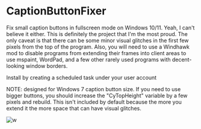 # CaptionButtonFixer
Fix small caption buttons in fullscreen mode on Windows 10/11. Yeah, I can't believe it either. This is definitely the project that I'm the most proud. The only caveat is that there can be some minor visual glitches in the first few pixels from the top of the program. Also, you will need to use a Windhawk mod to disable programs from extending their frames into client areas to use mspaint, WordPad, and a few other rarely used programs with decent-looking window borders.

Install by creating a scheduled task under your user account

NOTE: designed for Windows 7 caption button size. If you need to use bigger buttons, you should increase the "CyTopHeight" variable by a few pixels and rebuild.  This isn't included by default because the more you extend it the more space that can have visual glitches.

![w](https://user-images.githubusercontent.com/84914212/235566363-9c023c7b-5a7d-463f-a3d1-93f3fe689ad8.png)
